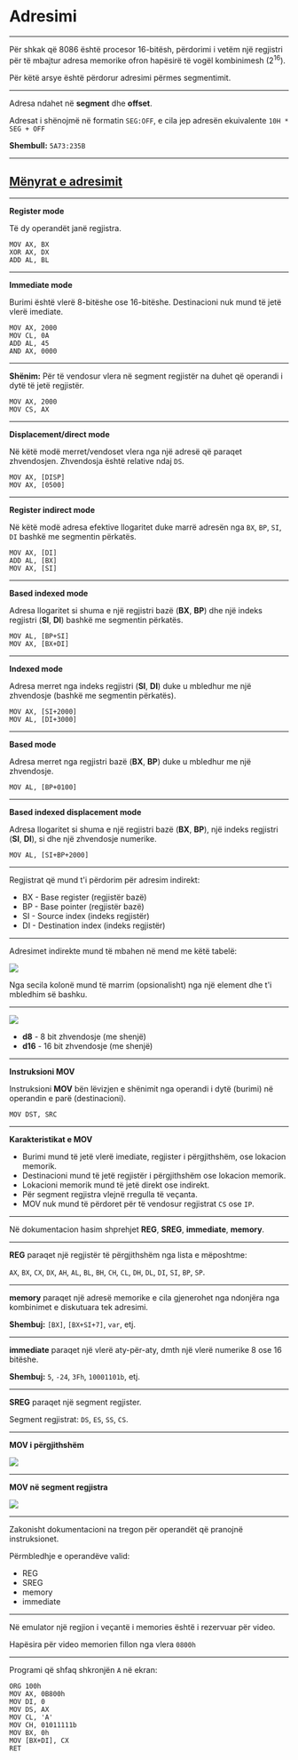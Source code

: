 # Adresimi

---

Për shkak që 8086 është procesor 16-bitësh, përdorimi i vetëm një regjistri për të mbajtur adresa memorike ofron hapësirë të vogël kombinimesh ($2^{16}$).

Për këtë arsye është përdorur adresimi përmes segmentimit.

---

Adresa ndahet në **segment** dhe **offset**.

Adresat i shënojmë në formatin `SEG:OFF`, e cila jep adresën ekuivalente `10H * SEG + OFF`

**Shembull:** `5A73:235B`

---

## [Mënyrat e adresimit](https://www.geeksforgeeks.org/addressing-modes-8086-microprocessor)

---

**Register mode**

Të dy operandët janë regjistra.

```x86asm
MOV AX, BX
XOR AX, DX
ADD AL, BL
```

---

**Immediate mode**

Burimi është vlerë 8-bitëshe ose 16-bitëshe. Destinacioni nuk mund të jetë vlerë imediate.

```x86asm
MOV AX, 2000
MOV CL, 0A
ADD AL, 45
AND AX, 0000
```

---

**Shënim:** Për të vendosur vlera në segment regjistër na duhet që operandi i dytë të jetë regjistër.

```x86asm
MOV AX, 2000
MOV CS, AX
```

---

**Displacement/direct mode**

Në këtë modë merret/vendoset vlera nga një adresë që paraqet zhvendosjen. Zhvendosja është relative ndaj `DS`.

```x86asm
MOV AX, [DISP]
MOV AX, [0500]
```

---

**Register indirect mode**

Në këtë modë adresa efektive llogaritet duke marrë adresën nga `BX`, `BP`, `SI`, `DI` bashkë me segmentin përkatës.

```x86asm
MOV AX, [DI]
ADD AL, [BX]
MOV AX, [SI]
```

---

**Based indexed mode**

Adresa llogaritet si shuma e një regjistri bazë (**BX**, **BP**) dhe një indeks regjistri (**SI**, **DI**) bashkë me segmentin përkatës.

```x86asm
MOV AL, [BP+SI]
MOV AX, [BX+DI]
```

---

**Indexed mode**

Adresa merret nga indeks regjistri (**SI**, **DI**) duke u mbledhur me një zhvendosje (bashkë me segmentin përkatës).

```x86asm
MOV AX, [SI+2000]
MOV AL, [DI+3000]
```

---

**Based mode**

Adresa merret nga regjistri bazë (**BX**, **BP**) duke u mbledhur me një zhvendosje.

```x86asm
MOV AL, [BP+0100]
```

---

**Based indexed displacement mode**

Adresa llogaritet si shuma e një regjistri bazë (**BX**, **BP**), një indeks regjistri (**SI**, **DI**), si dhe një zhvendosje numerike.

```
MOV AL, [SI+BP+2000]
```

---

Regjistrat që mund t'i përdorim për adresim indirekt:

- BX - Base register (regjistër bazë)
- BP - Base pointer (regjistër bazë)
- SI - Source index (indeks regjistër)
- DI - Destination index (indeks regjistër)

---

Adresimet indirekte mund të mbahen në mend me këtë tabelë:

![](/lendet/arkitektura-kompjutereve/8086_addressing.png) <!-- .element: style="max-height:300px;border:none;" -->

Nga secila kolonë mund të marrim (opsionalisht) nga një element dhe t'i mbledhim së bashku.

---

![](/lendet/arkitektura-kompjutereve/8086_addressing2.png) <!-- .element: style="max-height:400px;border:none;" -->

- **d8** - 8 bit zhvendosje (me shenjë)
- **d16** - 16 bit zhvendosje (me shenjë)

---

**Instruksioni MOV**

Instruksioni **MOV** bën lëvizjen e shënimit nga operandi i dytë (burimi) në operandin e parë (destinacioni).

```x86asm
MOV DST, SRC
```

---

**Karakteristikat e MOV**

- Burimi mund të jetë vlerë imediate, regjister i përgjithshëm, ose lokacion memorik.
- Destinacioni mund të jetë regjistër i përgjithshëm ose lokacion memorik.
- Lokacioni memorik mund të jetë direkt ose indirekt.
- Për segment regjistra vlejnë rregulla të veçanta.
- MOV nuk mund të përdoret për të vendosur regjistrat `CS` ose `IP`.

---

Në dokumentacion hasim shprehjet **REG**, **SREG**, **immediate**, **memory**.

---

**REG** paraqet një regjistër të përgjithshëm nga lista e mëposhtme:

`AX`, `BX`, `CX`, `DX`, `AH`, `AL`, `BL`, `BH`, `CH`, `CL`, `DH`, `DL`, `DI`, `SI`, `BP`, `SP`.

---

**memory** paraqet një adresë memorike e cila gjenerohet nga ndonjëra nga kombinimet e diskutuara tek adresimi.

**Shembuj:** `[BX]`, `[BX+SI+7]`, `var`, etj.

---

**immediate** paraqet një vlerë aty-për-aty, dmth një vlerë numerike 8 ose 16 bitëshe.

**Shembuj:** `5`, `-24`, `3Fh`, `10001101b`, etj.

---

**SREG** paraqet një segment regjister.

Segment regjistrat: `DS`, `ES`, `SS`, `CS`.

---

**MOV i përgjithshëm**

![](/lendet/arkitektura-kompjutereve/MOV_1.png) <!-- .element: style="max-height:400px;border:none;" -->

---

**MOV në segment regjistra**

![](/lendet/arkitektura-kompjutereve/MOV_2.png) <!-- .element: style="max-height:400px;border:none;" -->

---

Zakonisht dokumentacioni na tregon për operandët që pranojnë instruksionet.

Përmbledhje e operandëve valid:

- REG
- SREG
- memory
- immediate

---

Në emulator një regjion i veçantë i memories është i rezervuar për video.

Hapësira për video memorien fillon nga vlera `0800h`

---

Programi që shfaq shkronjën `A` në ekran:

```x86asm
ORG 100h
MOV AX, 0B800h
MOV DI, 0
MOV DS, AX
MOV CL, 'A'
MOV CH, 01011111b
MOV BX, 0h
MOV [BX+DI], CX
RET
```
